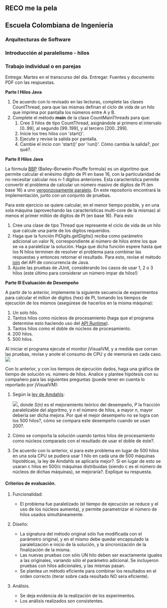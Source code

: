 ## RECO me la pela
## Escuela Colombiana de Ingeniería
### Arquitecturas de Software
### Introducción al paralelismo - hilos

### Trabajo individual o en parejas

Entrega: Martes en el transcurso del día.
Entregar: Fuentes y documento PDF con las respuestas.

**Parte I Hilos Java**

1. De acuerdo con lo revisado en las lecturas, complete las clases CountThread, para que las mismas definan el ciclo de vida de un hilo que imprima por pantalla los números entre A y B.
2. Complete el método __main__ de la clase CountMainThreads para que:
	1. Cree 3 hilos de tipo CountThread, asignándole al primero el intervalo [0..99], al segundo [99..199], y al tercero [200..299].
	2. Inicie los tres hilos con 'start()'.
	3. Ejecute y revise la salida por pantalla. 
	4. Cambie el incio con 'start()' por 'run()'. Cómo cambia la salida?, por qué?.

**Parte II Hilos Java**

La fórmula [BBP](https://en.wikipedia.org/wiki/Bailey%E2%80%93Borwein%E2%80%93Plouffe_formula) (Bailey–Borwein–Plouffe formula) es un algoritmo que permite calcular el enésimo dígito de PI en base 16, con la particularidad de no necesitar calcular nos n-1 dígitos anteriores. Esta característica permite convertir el problema de calcular un número masivo de dígitos de PI (en base 16) a uno [vergonzosamente paralelo](https://en.wikipedia.org/wiki/Embarrassingly_parallel). En este repositorio encontrará la implementación, junto con un conjunto de pruebas. 

Para este ejercicio se quiere calcular, en el menor tiempo posible, y en una sola máquina (aprovechando las características multi-core de la mismas) al menos el primer millón de dígitos de PI (en base 16). Para esto

1. Cree una clase de tipo Thread que represente el ciclo de vida de un hilo que calcule una parte de los dígitos requeridos.
2. Haga que la función PiDigits.getDigits() reciba como parámetro adicional un valor N, correspondiente al número de hilos entre los que se va a paralelizar la solución. Haga que dicha función espere hasta que los N hilos terminen de resolver el problema para combinar las respuestas y entonces retornar el resultado. Para esto, revise el método [join](https://docs.oracle.com/javase/tutorial/essential/concurrency/join.html) del API de concurrencia de Java.
3. Ajuste las pruebas de JUnit, considerando los casos de usar 1, 2 o 3 hilos (este último para considerar un número impar de hilos!)


**Parte III Evaluación de Desempeño**

A partir de lo anterior, implemente la siguiente secuencia de experimentos para calcular el millon de dígitos (hex) de PI, tomando los tiempos de ejecución de los mismos (asegúrese de hacerlos en la misma máquina):

1. Un solo hilo.
2. Tantos hilos como núcleos de procesamiento (haga que el programa determine esto haciendo uso del [API Runtime](https://docs.oracle.com/javase/7/docs/api/java/lang/Runtime.html)).
3. Tantos hilos como el doble de núcleos de procesamiento.
4. 200 hilos.
5. 500 hilos.

Al iniciar el programa ejecute el monitor jVisualVM, y a medida que corran las pruebas, revise y anote el consumo de CPU y de memoria en cada caso. ![](img/jvisualvm.png)

Con lo anterior, y con los tiempos de ejecución dados, haga una gráfica de tiempo de solución vs. número de hilos. Analice y plantee hipótesis con su compañero para las siguientes preguntas (puede tener en cuenta lo reportado por jVisualVM):



1. Según la [ley de Amdahls](https://www.pugetsystems.com/labs/articles/Estimating-CPU-Performance-using-Amdahls-Law-619/#WhatisAmdahlsLaw?):

	![](img/ahmdahls.png), donde _S(n)_ es el mejoramiento teórico del desempeño, _P_ la fracción paralelizable del algoritmo, y _n_ el número de hilos, a mayor _n_, mayor debería ser dicha mejora. Por qué el mejor desempeño no se logra con los 500 hilos?, cómo se compara este desempeño cuando se usan 200?. 

2. Cómo se comporta la solución usando tantos hilos de procesamiento como núcleos comparado con el resultado de usar el doble de éste?.

3. De acuerdo con lo anterior, si para este problema en lugar de 500 hilos en una sola CPU se pudiera usar 1 hilo en cada una de 500 máquinas hipotéticas, la ley de Amdahls se aplicaría mejor?. Si en lugar de esto se usaran c hilos en 500/c máquinas distribuidas (siendo c es el número de núcleos de dichas máquinas), se mejoraría?. Explique su respuesta.



#### Criterios de evaluación.

1. Funcionalidad:
	- El problema fue paralelizado (el tiempo de ejecución se reduce y el uso de los núcleos aumenta), y permite parametrizar el número de hilos usados simultáneamente.

2. Diseño:
	- La signatura del método original sólo fue modificada con el parámetro original, y en el mismo debe quedar encapsulado la paralelización e inicio de la solución, y la sincronización de la finalización de la misma.
	- Las nuevas pruebas con sólo UN hilo deben ser exactamente iguales a las originales, variando sólo el parámetro adicional. Se incluyeron pruebas con hilos adicionales, y las mismas pasan.
	- Se plantea un método eficiente para combinar los resultados en el orden correcto (iterar sobre cada resultado NO sera eficiente).

3. Análisis.
	- Se deja evidencia de la realización de los experimentos.
	- Los análisis realizados son consistentes.
